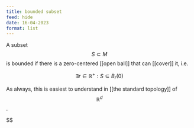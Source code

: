 ```yaml
---
title: bounded subset
feed: hide
date: 16-04-2023
format: list
---
```



A subset $$S\subset M$$ is bounded if there is a zero-centered [[open ball]] that can [[cover]] it, i.e. 

$$\exists r\in\mathbb R^+: S\subseteq B_r(0)$$


As always, this is easiest to understand in [[the standard topology]] of $$\mathbb R^d$$.

$$